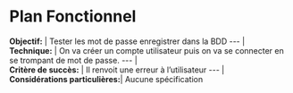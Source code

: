 # Plan Fonctionnel

 **Objectif:**                   | Tester les mot de passe enregistrer dans la BDD
---                              |       
  **Technique:**                 | On va créer un compte utilisateur puis on va se connecter en se trompant de mot de passe.
---                              |         
**Critère de succès:**           | Il renvoit une erreur à l’utilisateur
---                              |     
**Considérations particulières:**| Aucune spécification